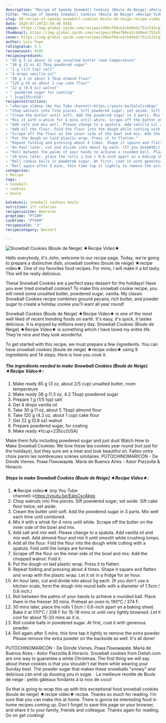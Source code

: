 ```yaml
---
description: "Recipe of Speedy Snowball Cookies (Boule de Neige) ★Recipe Video★"
title: "Recipe of Speedy Snowball Cookies (Boule de Neige) ★Recipe Video★"
slug: 69-recipe-of-speedy-snowball-cookies-boule-de-neige-recipe-video
date: 2020-07-29T22:59:40.934Z
image: https://img-global.cpcdn.com/recipes/d9eef04ce2cbd9ed/751x532cq70/snowball-cookies-boule-de-neige-★recipe-video★-recipe-main-photo.jpg
thumbnail: https://img-global.cpcdn.com/recipes/d9eef04ce2cbd9ed/751x532cq70/snowball-cookies-boule-de-neige-★recipe-video★-recipe-main-photo.jpg
cover: https://img-global.cpcdn.com/recipes/d9eef04ce2cbd9ed/751x532cq70/snowball-cookies-boule-de-neige-★recipe-video★-recipe-main-photo.jpg
author: Lulu Pope
ratingvalue: 4.1
reviewcount: 9505
recipeingredient:
- "85 g 3 oz about 25 cup unsalted butter room temperature"
- "38 g 13 oz 42 Tbsp powdered sugar"
- "1 g (1/5 tsp) salt"
- "4 drops vanilla oil"
- "30 g 1 oz about 5 Tbsp almond flour"
- "120 g 42 oz about 1 cup cake flour"
- "22 g (0.8 oz) walnut"
- " powdered sugar for coating"
- " 1cup235ccUSA"
recipeinstructions:
- "★Recipe video★ (my You Tube channel)→https://youtu.be/EalsCscAkgo"
- "Chop walnuts into fine pieces. Sift powdered sugar; set aside. Sift cake flour twice; set aside."
- "Cream the butter until soft. Add the powdered sugar in 3 parts. Mix well each time until combined."
- "Mix it with a whisk for 4 mins until white. Scrape off the butter on the inner side of the bowl and mix."
- "Add salt and mix well. Please change to a spatula. Add vanilla oil and mix well. Add almond flour and mix it until smooth while crushing lumps."
- "Add all the flour. Fold the flour into the dough while cutting with a spatula. Fold until the lumps are formed."
- "Scrape off the flour on the inner side of the bowl and mix. Add the chopped walnut. Fold it."
- "Put the dough on laid plastic wrap. Press it to flatten."
- "Repeat folding and pressing about 4 times. Shape it square and flatten and ｗrap with the plastic wrap. Let it sit in a fridge for an hour."
- "An hour later, cut and divide into about 5g each. (If you don&#39;t use a kitchen scale, form the dough into round balls with a diameter of 1.5cm / 0.6 inch.)"
- "Roll between the palms of your hands to achieve a rounded ball. Place them in the freezer 30 mins. Preheat an oven to 190℃ / 374 F."
- "30 mins later, place the rolls 1.5cm / 0.6-inch apart on a baking sheet. Bake it at 170℃ / 338 F for 15-18 mins or until very lightly browned. Let it cool for about 15-20 mins as it is."
- "Roll cookie balls in powdered sugar. At first, coat it with generous powder."
- "Roll again after 5 mins, this time tap it lightly to remove the extra powder. Please remove the extra powder on the backside as well. It&#39;s all done!"
categories:
- Recipe
tags:
- snowball
- cookies
- boule

katakunci: snowball cookies boule 
nutrition: 177 calories
recipecuisine: American
preptime: "PT28M"
cooktime: "PT46M"
recipeyield: "3"
recipecategory: Dessert

---
```



![Snowball Cookies (Boule de Neige) ★Recipe Video★](https://img-global.cpcdn.com/recipes/d9eef04ce2cbd9ed/751x532cq70/snowball-cookies-boule-de-neige-★recipe-video★-recipe-main-photo.jpg)

Hello everybody, it's John, welcome to our recipe page. Today, we're going to prepare a distinctive dish, snowball cookies (boule de neige) ★recipe video★. One of my favorites food recipes. For mine, I will make it a bit tasty. This will be really delicious.

These Snowball Cookies are a perfect easy dessert for the holidays! Have you ever tried snowball cookies? To make this snowball cookie recipe, you will need some unsalted butter, powdered sugar, vanilla. My classic Snowball Cookies recipe combines ground pecans, rich butter, and powder sugar to create a holiday cookie you&#39;ll want all year round!

Snowball Cookies (Boule de Neige) ★Recipe Video★ is one of the most well liked of recent trending foods on earth. It's easy, it's quick, it tastes delicious. It is enjoyed by millions every day. Snowball Cookies (Boule de Neige) ★Recipe Video★ is something which I have loved my entire life. They're nice and they look wonderful.


To get started with this recipe, we must prepare a few ingredients. You can have snowball cookies (boule de neige) ★recipe video★ using 9 ingredients and 14 steps. Here is how you cook it.

<!--inarticleads1-->

##### The ingredients needed to make Snowball Cookies (Boule de Neige) ★Recipe Video★:

1. Make ready 85 g (3 oz, about 2/5 cup) unsalted butter, room temperature
1. Make ready 38 g (1.3 oz, 4.2 Tbsp) powdered sugar
1. Prepare 1 g (1/5 tsp) salt
1. Get 4 drops vanilla oil
1. Take 30 g (1 oz, about 5 Tbsp) almond flour
1. Take 120 g (4.2 oz, about 1 cup) cake flour
1. Get 22 g (0.8 oz) walnut
1. Prepare  powdered sugar, for coating
1. Make ready  ※1cup=235cc(USA)


Make them fully including powdered sugar and just dust Watch How to Make Snowball Cookies: We love these tea cookies year round (not just for the holidays), but they sure are a treat and look beautiful on. Faites votre choix parmi les nombreuses scènes similaires. PUTOCHINOMARICÓN - De Dónde Vienes. Рома Пономарёв. María de Buenos Aires - Astor Piazzolla &amp; Horacio. 

<!--inarticleads2-->

##### Steps to make Snowball Cookies (Boule de Neige) ★Recipe Video★:

1. ★Recipe video★ (my You Tube channel)→https://youtu.be/EalsCscAkgo
1. Chop walnuts into fine pieces. Sift powdered sugar; set aside. Sift cake flour twice; set aside.
1. Cream the butter until soft. Add the powdered sugar in 3 parts. Mix well each time until combined.
1. Mix it with a whisk for 4 mins until white. Scrape off the butter on the inner side of the bowl and mix.
1. Add salt and mix well. Please change to a spatula. Add vanilla oil and mix well. Add almond flour and mix it until smooth while crushing lumps.
1. Add all the flour. Fold the flour into the dough while cutting with a spatula. Fold until the lumps are formed.
1. Scrape off the flour on the inner side of the bowl and mix. Add the chopped walnut. Fold it.
1. Put the dough on laid plastic wrap. Press it to flatten.
1. Repeat folding and pressing about 4 times. Shape it square and flatten and ｗrap with the plastic wrap. Let it sit in a fridge for an hour.
1. An hour later, cut and divide into about 5g each. (If you don&#39;t use a kitchen scale, form the dough into round balls with a diameter of 1.5cm / 0.6 inch.)
1. Roll between the palms of your hands to achieve a rounded ball. Place them in the freezer 30 mins. Preheat an oven to 190℃ / 374 F.
1. 30 mins later, place the rolls 1.5cm / 0.6-inch apart on a baking sheet. Bake it at 170℃ / 338 F for 15-18 mins or until very lightly browned. Let it cool for about 15-20 mins as it is.
1. Roll cookie balls in powdered sugar. At first, coat it with generous powder.
1. Roll again after 5 mins, this time tap it lightly to remove the extra powder. Please remove the extra powder on the backside as well. It&#39;s all done!


PUTOCHINOMARICÓN - De Dónde Vienes. Рома Пономарёв. María de Buenos Aires - Astor Piazzolla &amp; Horacio. Snowball cookies from Delish.com are one way to guarantee a white Christmas. The first thing we will say about these cookies is that you shouldn&#39;t eat them while wearing your Sunday best. The powder sugar that makes these snowballs &#34;snowy&#34; and delicious can end up dousing you in sugar. · La meilleure recette de Boule de neige : petits gâteaux fondants à la noix de coco! 

So that is going to wrap this up with this exceptional food snowball cookies (boule de neige) ★recipe video★ recipe. Thanks so much for reading. I'm sure that you can make this at home. There is gonna be interesting food in home recipes coming up. Don't forget to save this page on your browser, and share it to your family, friends and colleague. Thanks again for reading. Go on get cooking!
